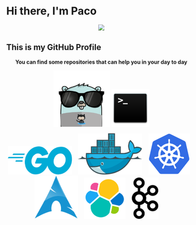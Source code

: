 # Hi there, I'm Paco

<p align="center">
   <img src="https://github4life.herokuapp.com/ethomson.gif" />
</p>

## This is my GitHub Profile
<p align="center">
   <strong>You can find some repositories that can help you in your day to day<strong/>
</p>

<p align="center">
  <img src="https://raw.githubusercontent.com/fgarcia-code/fgarcia-code/master/images/gopher.png" width="150" height="150" />
  <img src="https://raw.githubusercontent.com/fgarcia-code/fgarcia-code/master/images/bash.png" width="100" height="100" />
</p>
<p align="center">
  <img src="https://raw.githubusercontent.com/fgarcia-code/fgarcia-code/master/images/golang.png" width="170" height="75" />&nbsp;&nbsp;&nbsp;&nbsp;
  <img src="https://raw.githubusercontent.com/fgarcia-code/fgarcia-code/master/images/docker.png" width="170" height="110" />&nbsp;&nbsp;&nbsp;&nbsp;
  <img src="https://raw.githubusercontent.com/fgarcia-code/fgarcia-code/master/images/kubernetes.png" width="110" height="110" />&nbsp;&nbsp;&nbsp;&nbsp;
  <img src="https://raw.githubusercontent.com/fgarcia-code/fgarcia-code/master/images/archlinux.png" width="115" height="115" />&nbsp;&nbsp;&nbsp;&nbsp;
    <img src="https://raw.githubusercontent.com/fgarcia-code/fgarcia-code/master/images/elasticsearch.png" width="110" height="110" />&nbsp;&nbsp;&nbsp;&nbsp;
    <img src="https://raw.githubusercontent.com/fgarcia-code/fgarcia-code/master/images/kafka.png" width="70" height="110" />&nbsp;&nbsp;&nbsp;&nbsp;&nbsp;&nbsp;&nbsp;&nbsp;
</p>

